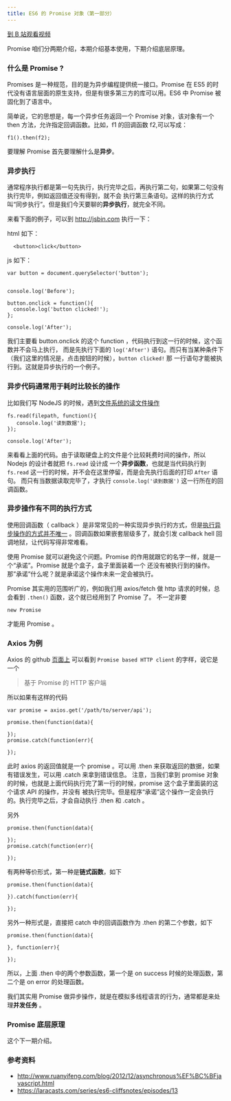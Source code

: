 ```yaml
---
title: ES6 的 Promise 对象（第一部分）
---
```


[到 B 站观看视频](https://www.bilibili.com/video/BV1Sf4y1171C/)

Promise 咱们分两期介绍，本期介绍基本使用，下期介绍底层原理。

### 什么是 Promise ?

Promises 是一种规范，目的是为异步编程提供统一接口。Promise 在 ES5 的时代没有语言层面的原生支持，但是有很多第三方的库可以用。ES6 中 Promise 被固化到了语言中。

简单说，它的思想是，每一个异步任务返回一个 Promise 对象，该对象有一个 then 方法，允许指定回调函数。比如，f1 的回调函数 f2,可以写成：

```
f1().then(f2);
```

要理解 Promise 首先要理解什么是**异步**。

### 异步执行

通常程序执行都是第一句先执行，执行完毕之后，再执行第二句，如果第二句没有执行完毕，例如返回值还没有得到，就不会
执行第三条语句。这样的执行方式叫“同步执行”。但是我们今天要聊的**异步执行**，就完全不同。


来看下面的例子，可以到 http://jsbin.com 执行一下：


html 如下：

```
  <button>click</button>
```

js 如下：


```
var button = document.querySelector('button');


console.log('Before');

button.onclick = function(){
  console.log('button clicked!');
};

console.log('After');
```


我们主要看 button.onclick 的这个 function ，代码执行到这一行的时候，这个函数并不会马上执行，
而是先执行下面的 `log('After')` 语句。而只有当某种条件下（我们这里的情况是，点击按钮的时候），`button clicked!` 那
一行语句才能被执行到。这就是异步执行的一个例子。


### 异步代码通常用于耗时比较长的操作


比如我们写 NodeJS 的时候，遇到[文件系统的读文件操作](https://nodejs.org/api/fs.html#fs_fs_read_fd_buffer_offset_length_position_callback)

```
fs.read(filepath, function(){
   console.log('读到数据');  
});

console.log('After');
```

来看看上面的代码。由于读取硬盘上的文件是个比较耗费时间的操作，所以 Nodejs 的设计者就把 `fs.read` 设计成
一个**异步函数**，也就是当代码执行到 `fs.read` 这一行的时候，并不会在这里停留，而是会先执行后面的打印 `After` 语句。
而只有当数据读取完毕了，才执行 `console.log('读到数据')` 这一行所在的回调函数。


### 异步操作有不同的执行方式

使用回调函数（ callback ）是非常常见的一种实现异步执行的方式，但是[执行异步操作的方式并不唯一](http://www.ruanyifeng.com/blog/2012/12/asynchronous%EF%BC%BFjavascript.html) 。回调函数如果嵌套层级多了，就会引发 callback hell 回调地狱，让代码写得非常难看。

使用 Promise 就可以避免这个问题。Promise 的作用就跟它的名字一样，就是一个“承诺”。Promise 就是个盒子，盒子里面装着一个
还没有被执行到的操作。那”承诺”什么呢？就是承诺这个操作未来一定会被执行。

Promise 其实用的范围听广的，例如我们用 axios/fetch 做 http 请求的时候，总会看到 `.then()` 函数，这个就已经用到了 Promise 了。
不一定非要

```
new Promise
```

才能用 Promise 。


### Axios 为例

Axios 的 github [页面上](https://github.com/mzabriskie/axios) 可以看到 `Promise based HTTP client` 的字样，说它是一个

> 基于 Promise 的 HTTP 客户端


所以如果有这样的代码


```
var promise = axios.get('/path/to/server/api');

promise.then(function(data){

});
promise.catch(function(err){

});
```

此时 axios 的返回值就是一个 promise 。可以用 .then 来获取返回的数据，如果有错误发生，可以用 .catch 来拿到错误信息。
注意，当我们拿到 promise 对象的时候，也就是上面代码执行完了第一行的时候，promise 这个盒子里面装的这个请求 API 的操作，并没有
被执行完毕。但是程序“承诺”这个操作一定会执行的。执行完毕之后，才会自动执行 .then 和 .catch 。

另外

```
promise.then(function(data){

});
promise.catch(function(err){

});
```

有两种等价形式，第一种是**链式函数**，如下

```
promise.then(function(data){

}).catch(function(err){

});
```

另外一种形式是，直接把 catch 中的回调函数作为 .then 的第二个参数，如下

```
promise.then(function(data){

}, function(err){

});
```

所以，上面 .then 中的两个参数函数，第一个是 on success 时候的处理函数，第二个是 on error 的处理函数。

我们其实用 Promise 做异步操作，就是在模拟多线程语言的行为，通常都是来处理**并发任务** 。


### Promise 底层原理

这个下一期介绍。



### 参考资料

- http://www.ruanyifeng.com/blog/2012/12/asynchronous%EF%BC%BFjavascript.html
- https://laracasts.com/series/es6-cliffsnotes/episodes/13
